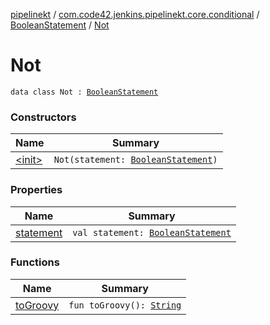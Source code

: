 [pipelinekt](../../../index.md) / [com.code42.jenkins.pipelinekt.core.conditional](../../index.md) / [BooleanStatement](../index.md) / [Not](./index.md)

# Not

`data class Not : `[`BooleanStatement`](../index.md)

### Constructors

| Name | Summary |
|---|---|
| [&lt;init&gt;](-init-.md) | `Not(statement: `[`BooleanStatement`](../index.md)`)` |

### Properties

| Name | Summary |
|---|---|
| [statement](statement.md) | `val statement: `[`BooleanStatement`](../index.md) |

### Functions

| Name | Summary |
|---|---|
| [toGroovy](to-groovy.md) | `fun toGroovy(): `[`String`](https://kotlinlang.org/api/latest/jvm/stdlib/kotlin/-string/index.html) |
